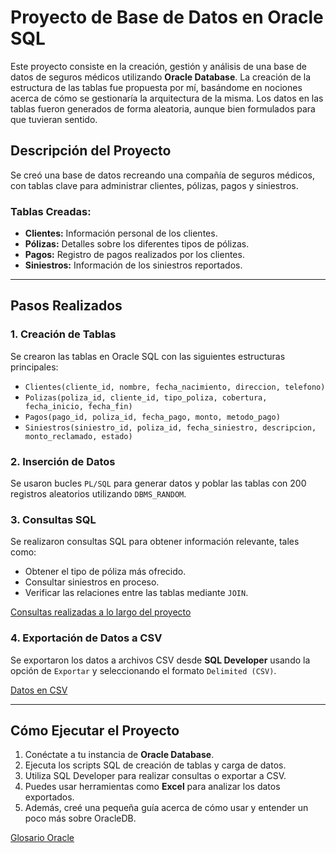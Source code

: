 # Proyecto de Base de Datos en Oracle SQL

Este proyecto consiste en la creación, gestión y análisis de una base de datos de seguros médicos utilizando **Oracle Database**. La creación de la estructura de las tablas fue propuesta por mí, basándome en nociones acerca de cómo se gestionaría la arquitectura de la misma. Los datos en las tablas fueron generados de forma aleatoria, aunque bien formulados para que tuvieran sentido.

## **Descripción del Proyecto**
Se creó una base de datos recreando una compañía de seguros médicos, con tablas clave para administrar clientes, pólizas, pagos y siniestros.

### **Tablas Creadas:**
- **Clientes:** Información personal de los clientes.
- **Pólizas:** Detalles sobre los diferentes tipos de pólizas.
- **Pagos:** Registro de pagos realizados por los clientes.
- **Siniestros:** Información de los siniestros reportados.

---

## **Pasos Realizados**

### 1. **Creación de Tablas**
Se crearon las tablas en Oracle SQL con las siguientes estructuras principales:
- `Clientes(cliente_id, nombre, fecha_nacimiento, direccion, telefono)`
- `Polizas(poliza_id, cliente_id, tipo_poliza, cobertura, fecha_inicio, fecha_fin)`
- `Pagos(pago_id, poliza_id, fecha_pago, monto, metodo_pago)`
- `Siniestros(siniestro_id, poliza_id, fecha_siniestro, descripcion, monto_reclamado, estado)`

### 2. **Inserción de Datos**
Se usaron bucles `PL/SQL` para generar datos y poblar las tablas con 200 registros aleatorios utilizando `DBMS_RANDOM`.

### 3. **Consultas SQL**
Se realizaron consultas SQL para obtener información relevante, tales como:
- Obtener el tipo de póliza más ofrecido.
- Consultar siniestros en proceso.
- Verificar las relaciones entre las tablas mediante `JOIN`.

[Consultas realizadas a lo largo del proyecto](https://github.com/PabloOsorio/OracleDB_Seguros_Medicos/tree/main/Scripts)

### 4. **Exportación de Datos a CSV**
Se exportaron los datos a archivos CSV desde **SQL Developer** usando la opción de `Exportar` y seleccionando el formato `Delimited (CSV)`.

[Datos en CSV](https://github.com/PabloOsorio/OracleDB_Seguros_Medicos/tree/main/DATA)

---

## **Cómo Ejecutar el Proyecto**
1. Conéctate a tu instancia de **Oracle Database**.
2. Ejecuta los scripts SQL de creación de tablas y carga de datos.
3. Utiliza SQL Developer para realizar consultas o exportar a CSV.
4. Puedes usar herramientas como **Excel** para analizar los datos exportados.
5. Además, creé una pequeña guía acerca de cómo usar y entender un poco más sobre OracleDB.

[Glosario Oracle](https://github.com/PabloOsorio/OracleDB_Seguros_Medicos/blob/main/Glosario_Oracle/Glosario_OracleDB.md)


